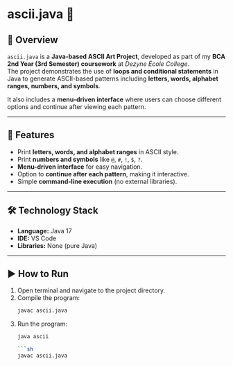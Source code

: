 # ascii.java 🎨

## 📌 Overview  
`ascii.java` is a **Java-based ASCII Art Project**, developed as part of my **BCA 2nd Year (3rd Semester) coursework** at *Dezyne École College*.  
The project demonstrates the use of **loops and conditional statements** in Java to generate ASCII-based patterns including **letters, words, alphabet ranges, numbers, and symbols**.  

It also includes a **menu-driven interface** where users can choose different options and continue after viewing each pattern.  

---

## 🚀 Features  
- Print **letters, words, and alphabet ranges** in ASCII style.  
- Print **numbers and symbols** like `@`, `#`, `!`, `$`, `?`.  
- **Menu-driven interface** for easy navigation.  
- Option to **continue after each pattern**, making it interactive.  
- Simple **command-line execution** (no external libraries).  

---

## 🛠️ Technology Stack  
- **Language:** Java 17  
- **IDE:** VS Code  
- **Libraries:** None (pure Java)  

---

## ▶️ How to Run  
1. Open terminal and navigate to the project directory.  
2. Compile the program:
      ```sh
   javac ascii.java
3. Run the program:
      ```sh
      java ascii

   ```sh
   javac ascii.java
